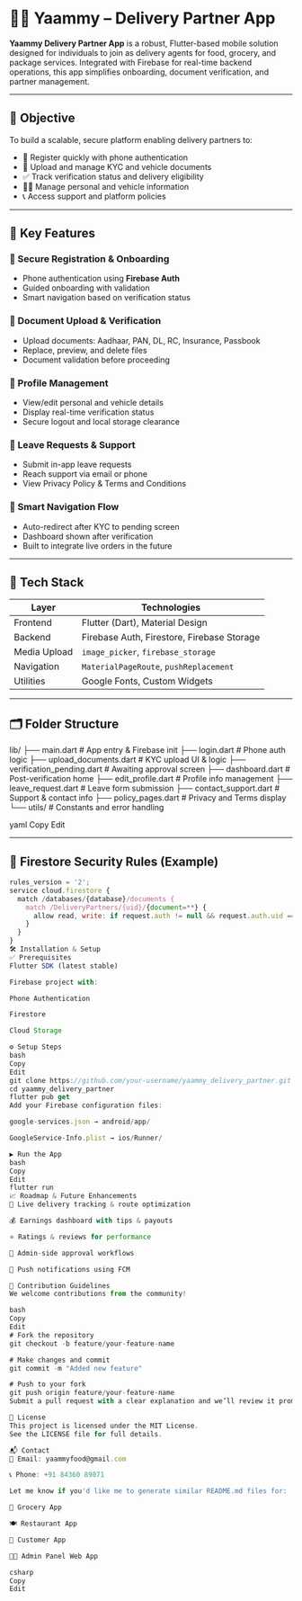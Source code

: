 # 🚴‍♂️ Yaammy – Delivery Partner App

**Yaammy Delivery Partner App** is a robust, Flutter-based mobile solution designed for individuals to join as delivery agents for food, grocery, and package services. Integrated with Firebase for real-time backend operations, this app simplifies onboarding, document verification, and partner management.

---

## 🎯 Objective

To build a scalable, secure platform enabling delivery partners to:

- 📱 Register quickly with phone authentication  
- 📂 Upload and manage KYC and vehicle documents  
- ✅ Track verification status and delivery eligibility  
- 🧑‍💼 Manage personal and vehicle information  
- 📞 Access support and platform policies  

---

## 🚀 Key Features

### 🔐 Secure Registration & Onboarding
- Phone authentication using **Firebase Auth**
- Guided onboarding with validation
- Smart navigation based on verification status

### 📄 Document Upload & Verification
- Upload documents: Aadhaar, PAN, DL, RC, Insurance, Passbook
- Replace, preview, and delete files
- Document validation before proceeding

### 👤 Profile Management
- View/edit personal and vehicle details
- Display real-time verification status
- Secure logout and local storage clearance

### 📆 Leave Requests & Support
- Submit in-app leave requests
- Reach support via email or phone
- View Privacy Policy & Terms and Conditions

### 🔄 Smart Navigation Flow
- Auto-redirect after KYC to pending screen
- Dashboard shown after verification
- Built to integrate live orders in the future

---

## 🧱 Tech Stack

| Layer       | Technologies                             |
|-------------|-------------------------------------------|
| Frontend    | Flutter (Dart), Material Design           |
| Backend     | Firebase Auth, Firestore, Firebase Storage |
| Media Upload| `image_picker`, `firebase_storage`        |
| Navigation  | `MaterialPageRoute`, `pushReplacement`    |
| Utilities   | Google Fonts, Custom Widgets              |

---

## 🗂️ Folder Structure

lib/
├── main.dart # App entry & Firebase init
├── login.dart # Phone auth logic
├── upload_documents.dart # KYC upload UI & logic
├── verification_pending.dart # Awaiting approval screen
├── dashboard.dart # Post-verification home
├── edit_profile.dart # Profile info management
├── leave_request.dart # Leave form submission
├── contact_support.dart # Support & contact info
├── policy_pages.dart # Privacy and Terms display
└── utils/ # Constants and error handling

yaml
Copy
Edit

---

## 🔐 Firestore Security Rules (Example)

```js
rules_version = '2';
service cloud.firestore {
  match /databases/{database}/documents {
    match /DeliveryPartners/{uid}/{document=**} {
      allow read, write: if request.auth != null && request.auth.uid == uid;
    }
  }
}
🛠️ Installation & Setup
✅ Prerequisites
Flutter SDK (latest stable)

Firebase project with:

Phone Authentication

Firestore

Cloud Storage

⚙️ Setup Steps
bash
Copy
Edit
git clone https://github.com/your-username/yaammy_delivery_partner.git
cd yaammy_delivery_partner
flutter pub get
Add your Firebase configuration files:

google-services.json → android/app/

GoogleService-Info.plist → ios/Runner/

▶️ Run the App
bash
Copy
Edit
flutter run
📈 Roadmap & Future Enhancements
📍 Live delivery tracking & route optimization

💰 Earnings dashboard with tips & payouts

⭐ Ratings & reviews for performance

🧾 Admin-side approval workflows

🔔 Push notifications using FCM

🤝 Contribution Guidelines
We welcome contributions from the community!

bash
Copy
Edit
# Fork the repository
git checkout -b feature/your-feature-name

# Make changes and commit
git commit -m "Added new feature"

# Push to your fork
git push origin feature/your-feature-name
Submit a pull request with a clear explanation and we’ll review it promptly.

📄 License
This project is licensed under the MIT License.
See the LICENSE file for full details.

📬 Contact
📧 Email: yaammyfood@gmail.com

📞 Phone: +91 84360 89071

Let me know if you'd like me to generate similar README.md files for:

🛒 Grocery App

🍽️ Restaurant App

👤 Customer App

🧑‍💻 Admin Panel Web App

csharp
Copy
Edit
